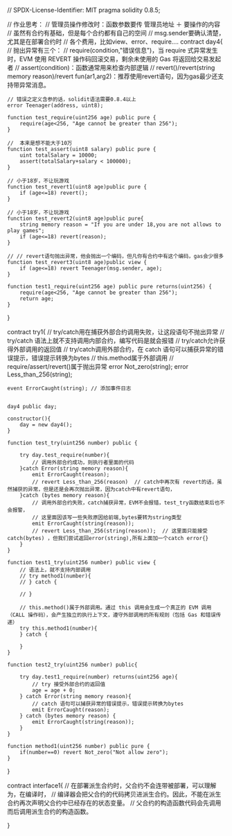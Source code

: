 // SPDX-License-Identifier: MIT
pragma solidity 0.8.5;

// 作业思考： 
//     管理员操作修改时：函数参数要传 管理员地址 ＋ 要操作的内容
//     虽然有合约有基础，但是每个合约都有自己的空间
//     msg.sender要确认清楚，尤其是在部署合约时
//     各个费用，比如view、error、require....
contract day4{
    // 抛出异常有三个：
    //     require(condition,"错误信息")，当 require 式异常发生时，EVM 使用 REVERT 操作码回滚交易，剩余未使用的 Gas 将返回给交易发起者
    //     assert(condition)：函数通常用来检查内部逻辑
    //     revert()/revert(string memory reason)/revert fun(ar1,arg2)：推荐使用revert语句，因为gas最少还支持带异常消息。

    // 错误之定义含参的话，solidit语法需要0.8.4以上
    error Teenager(address, uint8);  

    function test_require(uint256 age) public pure {
        require(age<256, "Age cannot be greater than 256");
    }

    //  本来是想不能大于10万
    function test_assert(uint8 salary) public pure {
        uint totalSalary = 10000;
        assert(totalSalary+salary < 100000);
    }

    // 小于18岁，不让玩游戏 
    function test_revert1(uint8 age)public pure {
        if (age<=18) revert();
    }

    // 小于18岁，不让玩游戏 
    function test_revert2(uint8 age)public pure{
        string memory reason = "If you are under 18,you are not allows to play games";
        if (age<=18) revert(reason);
    }

    // // revert语句抛出异常，他会抛出一个编码，但凡你有合约中有这个编码，gas会少很多
    function test_revert3(uint8 age)public view {
        if (age<=18) revert Teenager(msg.sender, age);
    }

    function test1_require(uint256 age) public pure returns(uint256) {
        require(age<256, "Age cannot be greater than 256");
        return age;
    }

}

contract try1{
    // try/catch用在捕获外部合约调用失败，让这段语句不抛出异常
    // try/catch 语法上就不支持调用内部合约，编写代码是就会报错
    // try/catch允许获得外部调用的返回值
    // try/catch调用外部合约，在 catch 语句可以捕获异常的错误提示，错误提示转换为bytes
    // this.method属于外部调用
    // require/assert/revert()属于抛出异常
    error Not_zero(string);
    error Less_than_256(string);

    event ErrorCaught(string); // 添加事件日志

    
    day4 public day;   

    constructor(){
        day = new day4();
    }
    
    function test_try(uint256 number) public {

        try day.test_require(number){
            // 调用外部合约成功，则执行者里面的代码
        }catch Error(string memory reason){
            emit ErrorCaught(reason);
            // revert Less_than_256(reason)  // catch中再次有 revert的话，虽然捕获的异常，但是还是会再次抛出异常，因为catch中有revert语句，
        }catch (bytes memory reason){
            // 调用外部合约失败，catch捕获异常，EVM不会报错，test_try函数结束后也不会报警，
            // 这里面因该写一些失败原因给前端,bytes要转为string类型
            emit ErrorCaught(string(reason));
            // revert Less_than_256(string(reason));  // 这里面只能接受 catch(bytes) ，但我们尝试返回error(string),所有上面加一个catch error{}
        }
    }

    function test1_try(uint256 number) public view {
        // 语法上，就不支持内部调用 
        // try method1(number){
        // } catch {

        // }

        // this.method()属于外部调用。通过 this 调用会生成一个真正的 EVM 调用（CALL 操作码），会产生独立的执行上下文，遵守外部调用的所有规则（包括 Gas 和错误传递）
        try this.method1(number){
        } catch {

        }
    }

    function test2_try(uint256 number) public{

        try day.test1_require(number) returns(uint256 age){
            // try 接受外部合约的返回值
            age = age + 0;
        } catch Error(string memory reason){ 
            // catch 语句可以捕获异常的错误提示，错误提示转换为bytes
            emit ErrorCaught(reason);
        } catch (bytes memory reason) {
            emit ErrorCaught(string(reason));
        }
    }

    function method1(uint256 number) public pure {
        if(number==0) revert Not_zero("Not allow zero");
    }

}

contract interface1{
    // 在部署派生合约时，父合约不会连带被部署，可以理解为，在编译时，
    //     编译器会把父合约的代码拷贝进派生合约。因此，不能在派生合约再次声明父合约中已经存在的状态变量。
    // 父合约的构造函数代码会先调用而后调用派生合约的构造函数。

}


